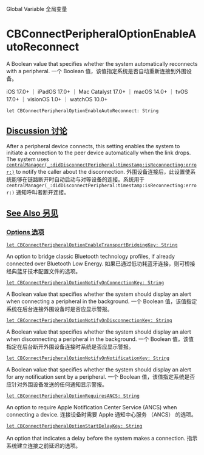 Global Variable 全局变量

# CBConnectPeripheralOptionEnableAutoReconnect

A Boolean value that specifies whether the system automatically reconnects with a peripheral.
一个 Boolean 值，该值指定系统是否自动重新连接到外围设备。

iOS 17.0+ ｜ iPadOS 17.0+ ｜ Mac Catalyst 17.0+ ｜ macOS 14.0+ ｜ tvOS 17.0+ ｜ visionOS 1.0+ ｜ watchOS 10.0+ 

```
let CBConnectPeripheralOptionEnableAutoReconnect: String
```



## [Discussion 讨论](https://developer.apple.com/documentation/corebluetooth/cbconnectperipheraloptionenableautoreconnect#Discussion)

After a peripheral device connects, this setting enables the system to initiate a connection to the peer device automatically when the link drops. The system uses [`centralManager(_:didDisconnectPeripheral:timestamp:isReconnecting:error:)`](https://developer.apple.com/documentation/corebluetooth/cbcentralmanagerdelegate/centralmanager(_:diddisconnectperipheral:timestamp:isreconnecting:error:)) to notify the caller about the disconnection.
外围设备连接后，此设置使系统能够在链路断开时自动启动与对等设备的连接。系统用于 `centralManager(_:didDisconnectPeripheral:timestamp:isReconnecting:error:)` 通知呼叫者断开连接。



## [See Also 另见](https://developer.apple.com/documentation/corebluetooth/cbconnectperipheraloptionenableautoreconnect#see-also)

### [Options 选项](https://developer.apple.com/documentation/corebluetooth/cbconnectperipheraloptionenableautoreconnect#Options)

[`let CBConnectPeripheralOptionEnableTransportBridgingKey: String`](https://developer.apple.com/documentation/corebluetooth/cbconnectperipheraloptionenabletransportbridgingkey)

An option to bridge classic Bluetooth technology profiles, if already connected over Bluetooth Low Energy.
如果已通过低功耗蓝牙连接，则可桥接经典蓝牙技术配置文件的选项。

[`let CBConnectPeripheralOptionNotifyOnConnectionKey: String`](https://developer.apple.com/documentation/corebluetooth/cbconnectperipheraloptionnotifyonconnectionkey)

A Boolean value that specifies whether the system should display an alert when connecting a peripheral in the background.
一个 Boolean 值，该值指定系统在后台连接外围设备时是否应显示警报。

[`let CBConnectPeripheralOptionNotifyOnDisconnectionKey: String`](https://developer.apple.com/documentation/corebluetooth/cbconnectperipheraloptionnotifyondisconnectionkey)

A Boolean value that specifies whether the system should display an alert when disconnecting a peripheral in the background.
一个 Boolean 值，该值指定在后台断开外围设备连接时系统是否应显示警报。

[`let CBConnectPeripheralOptionNotifyOnNotificationKey: String`](https://developer.apple.com/documentation/corebluetooth/cbconnectperipheraloptionnotifyonnotificationkey)

A Boolean value that specifies whether the system should display an alert for any notification sent by a peripheral.
一个 Boolean 值，该值指定系统是否应针对外围设备发送的任何通知显示警报。

[`let CBConnectPeripheralOptionRequiresANCS: String`](https://developer.apple.com/documentation/corebluetooth/cbconnectperipheraloptionrequiresancs)

An option to require Apple Notification Center Service (ANCS) when connecting a device.
连接设备时需要 Apple 通知中心服务 （ANCS） 的选项。

[`let CBConnectPeripheralOptionStartDelayKey: String`](https://developer.apple.com/documentation/corebluetooth/cbconnectperipheraloptionstartdelaykey)

An option that indicates a delay before the system makes a connection.
指示系统建立连接之前延迟的选项。
